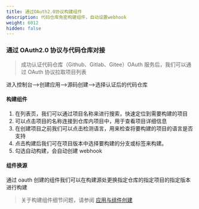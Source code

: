 ```yaml
---
title: 通过OAuth2.0协议构建组件
description: 代码仓库免密构建组件，自动设置webhook
weight: 6012
hidden: false
---
```


### 通过 OAuth2.0 协议与代码仓库对接

> 成功认证代码仓库（Github、Gitlab、Gitee）OAuth 服务后，我们可以通过 OAuth 协议拉取项目列表

进入控制台-->创建应用-->源码创建-->选择认证后的代码仓库

#### 构建组件

1.  在列表页，我们可以通过项目名称来进行搜索，快速定位到需要构建的项目
2.  可以点击项目的名称连接到仓库内项目中，用于查看项目详细信息
3.  在创建项目之前我们可以点击检测语言，用来检查将要构建的项目的语言是否支持
4.  点击构建后我们可在项目版本中选择要构建的分支或标签来构建。
5.  勾选自动构建，会自动创建 webhook

#### 组件换源

通过 oauth 创建的组件我们可以在构建源处更换指定仓库的指定项目的指定版本进行构建

> 关于构建组件细节问题，请参阅 [应用与组件创建](../../../component-create/creation-process/)

